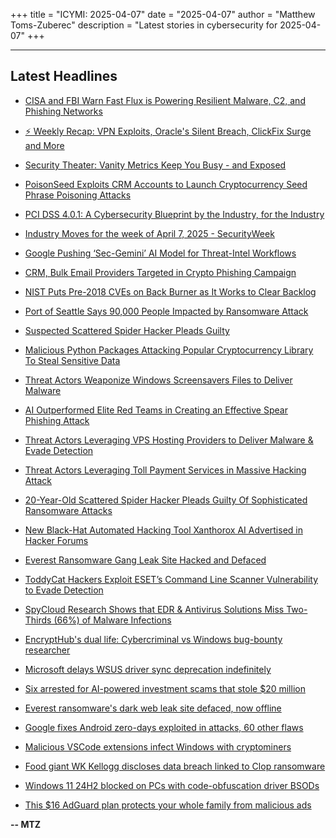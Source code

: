 +++
title = "ICYMI: 2025-04-07"
date = "2025-04-07"
author = "Matthew Toms-Zuberec"
description = "Latest stories in cybersecurity for 2025-04-07"
+++

---------------------------------------------------------------------------
## Latest Headlines
- [CISA and FBI Warn Fast Flux is Powering Resilient Malware, C2, and Phishing Networks](https://thehackernews.com/2025/04/cisa-and-fbi-warn-fast-flux-is-powering.html)

- [⚡ Weekly Recap: VPN Exploits, Oracle's Silent Breach, ClickFix Surge and More](https://thehackernews.com/2025/04/weekly-recap-vpn-exploits-oracles.html)

- [Security Theater: Vanity Metrics Keep You Busy - and Exposed](https://thehackernews.com/2025/04/security-theater-vanity-metrics-keep.html)

- [PoisonSeed Exploits CRM Accounts to Launch Cryptocurrency Seed Phrase Poisoning Attacks](https://thehackernews.com/2025/04/poisonseed-exploits-crm-accounts-to.html)

- [PCI DSS 4.0.1: A Cybersecurity Blueprint by the Industry, for the Industry](https://www.securityweek.com/pci-dss-4-0-1-a-cybersecurity-blueprint-by-the-industry-for-the-industry/)

- [Industry Moves for the week of April 7, 2025 - SecurityWeek](https://www.securityweek.com/industry-moves/apr-07-2025/)

- [Google Pushing ‘Sec-Gemini’ AI Model for Threat-Intel Workflows](https://www.securityweek.com/google-pushing-sec-gemini-ai-model-for-threat-intel-workflows/)

- [CRM, Bulk Email Providers Targeted in Crypto Phishing Campaign](https://www.securityweek.com/crm-bulk-email-providers-targeted-in-crypto-phishing-campaign/)

- [NIST Puts Pre-2018 CVEs on Back Burner as It Works to Clear Backlog](https://www.securityweek.com/nist-puts-pre-2018-cves-on-back-burner-as-it-works-to-clear-backlog/)

- [Port of Seattle Says 90,000 People Impacted by Ransomware Attack](https://www.securityweek.com/port-of-seattle-says-90000-people-impacted-by-ransomware-attack/)

- [Suspected Scattered Spider Hacker Pleads Guilty](https://www.securityweek.com/suspected-scattered-spider-hacker-pleads-guilty/)

- [Malicious Python Packages Attacking Popular Cryptocurrency Library To Steal Sensitive Data](https://cybersecuritynews.com/malicious-python-packages-attacking-popular-cryptocurrency-library/)

- [Threat Actors Weaponize Windows Screensavers Files to Deliver Malware](https://cybersecuritynews.com/threat-actors-weaponize-windows-screensavers-files-to-deliver-malware/)

- [AI Outperformed Elite Red Teams in Creating an Effective Spear Phishing Attack](https://cybersecuritynews.com/ai-outperformed-elite-red-teams/)

- [Threat Actors Leveraging VPS Hosting Providers to Deliver Malware & Evade Detection](https://cybersecuritynews.com/threat-actors-leveraging-vps-hosting-providers/)

- [Threat Actors Leveraging Toll Payment Services in Massive Hacking Attack](https://cybersecuritynews.com/threat-actors-leveraging-toll-payment-services/)

- [20-Year-Old Scattered Spider Hacker Pleads Guilty Of Sophisticated Ransomware Attacks](https://cybersecuritynews.com/20-year-old-scattered-spider-hacker-pleads-guilty/)

- [New Black-Hat Automated Hacking Tool Xanthorox AI Advertised in Hacker Forums](https://cybersecuritynews.com/black-hat-ai-tool-xanthorox/)

- [Everest Ransomware Gang Leak Site Hacked and Defaced](https://cybersecuritynews.com/everest-ransomware-gang-leak-site-hacked/)

- [ToddyCat Hackers Exploit ESET’s Command Line Scanner Vulnerability to Evade Detection](https://cybersecuritynews.com/toddycat-attackers-exploited-eset-command-line-scanner-vulnerability/)

- [SpyCloud Research Shows that EDR & Antivirus Solutions Miss Two-Thirds (66%) of Malware Infections](https://cybersecuritynews.com/spycloud-research-shows-that-edr-antivirus-solutions-miss-two-thirds-66-of-malware-infections/)

- [EncryptHub's dual life: Cybercriminal vs Windows bug-bounty researcher](https://www.bleepingcomputer.com/news/security/encrypthubs-dual-life-cybercriminal-vs-windows-bug-bounty-researcher/)

- [Microsoft delays WSUS driver sync deprecation indefinitely](https://www.bleepingcomputer.com/news/microsoft/microsoft-delays-wsus-driver-sync-deprecation-indefinitely/)

- [Six arrested for AI-powered investment scams that stole $20 million](https://www.bleepingcomputer.com/news/security/six-arrested-for-ai-powered-investment-scams-that-stole-20-million/)

- [Everest ransomware's dark web leak site defaced, now offline](https://www.bleepingcomputer.com/news/security/everest-ransomwares-dark-web-leak-site-defaced-now-offline/)

- [Google fixes Android zero-days exploited in attacks, 60 other flaws](https://www.bleepingcomputer.com/news/security/google-fixes-android-zero-days-exploited-in-attacks-60-other-flaws/)

- [Malicious VSCode extensions infect Windows with cryptominers](https://www.bleepingcomputer.com/news/security/malicious-vscode-extensions-infect-windows-with-cryptominers/)

- [Food giant WK Kellogg discloses data breach linked to Clop ransomware](https://www.bleepingcomputer.com/news/security/food-giant-wk-kellogg-discloses-data-breach-linked-to-clop-ransomware/)

- [Windows 11 24H2 blocked on PCs with code-obfuscation driver BSODs](https://www.bleepingcomputer.com/news/security/windows-11-24h2-blocked-on-pcs-with-code-obfuscation-driver-bsods/)

- [This $16 AdGuard plan protects your whole family from malicious ads](https://www.bleepingcomputer.com/news/security/this-16-adguard-plan-protects-your-whole-family-from-malicious-ads/)

**-- MTZ**